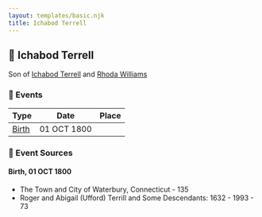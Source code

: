 ```yaml
---
layout: templates/basic.njk
title: Ichabod Terrell
---
```

## 🔵 Ichabod Terrell

Son of [Ichabod Terrell](/people/6/66420816) and [Rhoda Williams](/people/2/220352)

### 📆 Events

Type | Date | Place
------ | ------ | ------
[Birth](#event-7b525110-8079-4567-a077-32cc8fa9ecdb) | 01 OCT 1800 |

### 📰 Event Sources

#### <a id="event-7b525110-8079-4567-a077-32cc8fa9ecdb"></a> Birth, 01 OCT 1800
* The Town and City of Waterbury, Connecticut  - 135
* Roger and Abigail (Ufford) Terrill and Some Descendants: 1632 - 1993  - 73